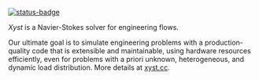 [![status-badge](https://ci.codeberg.org/api/badges/xyst/xyst/status.svg)](https://ci.codeberg.org/xyst/xyst)

_Xyst_ is a Navier-Stokes solver for engineering flows.

Our ultimate goal is to simulate engineering problems with a production-quality
code that is extensible and maintainable, using hardware resources efficiently,
even for problems with a priori unknown, heterogeneous, and dynamic load
distribution. More details at [xyst.cc](https://xyst.cc).
